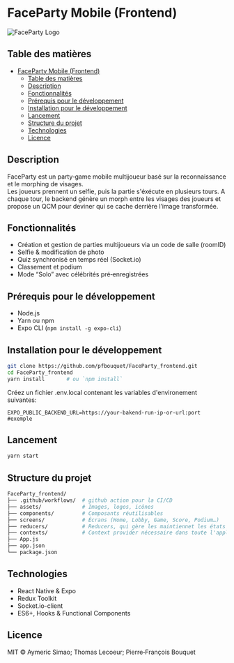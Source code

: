 # FaceParty Mobile (Frontend)

![FaceParty Logo](./assets/logo.png)

## Table des matières

- [FaceParty Mobile (Frontend)](#faceparty-mobile-frontend)
  - [Table des matières](#table-des-matières)
  - [Description](#description)
  - [Fonctionnalités](#fonctionnalités)
  - [Prérequis pour le développement](#prérequis-pour-le-développement)
  - [Installation pour le développement](#installation-pour-le-développement)
  - [Lancement](#lancement)
  - [Structure du projet](#structure-du-projet)
  - [Technologies](#technologies)
  - [Licence](#licence)

## Description

FaceParty est un party‑game mobile multijoueur basé sur la reconnaissance et le morphing de visages.  
Les joueurs prennent un selfie, puis la partie s'éxécute en plusieurs tours. A chaque tour, le backend génère un morph entre les visages des joueurs et propose un QCM pour deviner qui se cache derrière l’image transformée.

## Fonctionnalités

- Création et gestion de parties multijoueurs via un code de salle (roomID)
- Selfie & modification de photo
- Quiz synchronisé en temps réel (Socket.io)
- Classement et podium
- Mode “Solo” avec célébrités pré‑enregistrées

## Prérequis pour le développement

- Node.js
- Yarn ou npm
- Expo CLI (`npm install -g expo-cli`)

## Installation pour le développement

```bash
git clone https://github.com/pfbouquet/FaceParty_frontend.git
cd FaceParty_frontend
yarn install       # ou `npm install`
```

Créez un fichier .env.local contenant les variables d'environement suivantes:

```
EXPO_PUBLIC_BACKEND_URL=https://your-bakend-run-ip-or-url:port #exemple
```

## Lancement

```bash
yarn start
```

## Structure du projet

```bash
FaceParty_frontend/
├── .github/workflows/  # github action pour la CI/CD
├── assets/             # Images, logos, icônes
├── components/         # Composants réutilisables
├── screens/            # Écrans (Home, Lobby, Game, Score, Podium…)
├── reducers/           # Reducers, qui gère les maintiennet les états communs
├── contexts/           # Context provider nécessaire dans toute l'application (Socket par exemple)
├── App.js
├── app.json
└── package.json
```

## Technologies

- React Native & Expo
- Redux Toolkit
- Socket.io-client
- ES6+, Hooks & Functional Components

## Licence

MIT © Aymeric Simao; Thomas Lecoeur; Pierre‑François Bouquet
